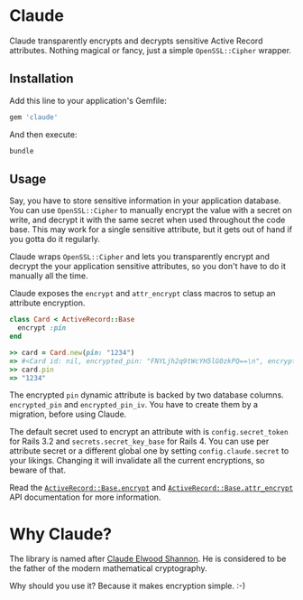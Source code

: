 # Claude

Claude transparently encrypts and decrypts sensitive Active Record attributes.
Nothing magical or fancy, just a simple `OpenSSL::Cipher` wrapper.

## Installation

Add this line to your application's Gemfile:

```ruby
gem 'claude'
```

And then execute:

```bash
bundle
```

## Usage

Say, you have to store sensitive information in your application database. You
can use `OpenSSL::Cipher` to manually encrypt the value with a secret on write,
and decrypt it with the same secret when used throughout the code base. This
may work for a single sensitive attribute, but it gets out of hand if you gotta
do it regularly.

Claude wraps `OpenSSL::Cipher` and lets you transparently encrypt and decrypt
the your application sensitive attributes, so you don't have to do it manually
all the time.

Claude exposes the `encrypt` and `attr_encrypt` class macros to setup an
attribute encryption.

```ruby
class Card < ActiveRecord::Base
  encrypt :pin
end

>> card = Card.new(pin: "1234")
=> #<Card id: nil, encrypted_pin: "FNYLjh2q9tWcYH5lG0zkPQ==\n", encrypted_pin_iv: "e4E99V82noXFLHhCfcWwBw==\n">
>> card.pin
=> "1234"
```

The encrypted `pin` dynamic attribute is backed by two database columns.
`encrypted_pin` and `encrypted_pin_iv`. You have to create them by a migration,
before using Claude.

The default secret used to encrypt an attribute with is `config.secret_token`
for Rails 3.2 and `secrets.secret_key_base` for Rails 4. You can use per
attribute secret or a different global one by setting `config.claude.secret` to
your likings. Changing it will invalidate all the current encryptions, so
beware of that.

Read the [`ActiveRecord::Base.encrypt`](https://github.com/gsamokovarov/claude/blob/75d72de1b3fb0f784133b057914d87bdf23a2d4a/lib/claude/extensions.rb#L6-L41)
and [`ActiveRecord::Base.attr_encrypt`](https://github.com/gsamokovarov/claude/blob/75d72de1b3fb0f784133b057914d87bdf23a2d4a/lib/claude/extensions.rb#L71-L80)
API documentation for more information.

# Why Claude?

The library is named after [Claude Elwood Shannon]. He is considered to be the
father of the modern mathematical cryptography.

Why should you use it? Because it makes encryption simple. :-)

[Claude Elwood Shannon]: https://en.wikipedia.org/wiki/Claude_Shannon
